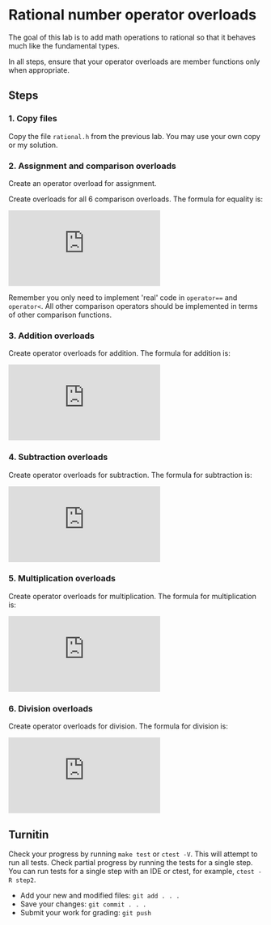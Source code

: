 # Rational number operator overloads
The goal of this lab is to add math operations to rational
so that it behaves much like the fundamental types.

In all steps, ensure that your operator overloads are
member functions only when appropriate.

## Steps

### 1. Copy files
Copy the file `rational.h` from the previous lab.
You may use your own copy or my solution.

### 2. Assignment and comparison overloads
Create an operator overload for assignment. 

Create overloads for all 6 comparison overloads.
The formula for equality is:

![a over b = c over d roman {" if and only if, "} ad = bc](https://latex.codecogs.com/svg.latex?%5Cfrac%7Ba%7D%7Bb%7D%20%3D%20%5Cfrac%7Bc%7D%7Bd%7D%2C%20%5Ctextrm%7Bif%20and%20only%20iff%7D%20%5C%3B%20ad%20%3D%20bc)

Remember you only need to implement 'real' code in
`operator==` and `operator<`.
All other comparison operators should be implemented
in terms of other comparison functions.

### 3. Addition overloads
Create operator overloads for addition.
The formula for addition is:

![a over b + c over d = {ad + bc} over bd](https://latex.codecogs.com/svg.latex?%5Cfrac%7Ba%7D%7Bb%7D%20&plus;%20%5Cfrac%7Bc%7D%7Bd%7D%20%3D%5Cfrac%7Bad&plus;bc%7D%7Bbd%7D)

### 4. Subtraction overloads
Create operator overloads for subtraction.
The formula for subtraction is:

![a over b - c over d = {ad - bc} over bd](https://latex.codecogs.com/svg.latex?%5Cfrac%7Ba%7D%7Bb%7D%20-%20%5Cfrac%7Bc%7D%7Bd%7D%20%3D%5Cfrac%7Bad-bc%7D%7Bbd%7D)

### 5. Multiplication overloads
Create operator overloads for multiplication.
The formula for multiplication is:

![a over b times c over d = ac over bd](https://latex.codecogs.com/svg.latex?%5Cfrac%7Ba%7D%7Bb%7D%20%5Ctimes%20%5Cfrac%7Bc%7D%7Bd%7D%20%3D%5Cfrac%7Bac%7D%7Bbd%7D)

### 6. Division overloads
Create operator overloads for division.
The formula for division is:

![a over b \[u00F7\] c over d = ad over bc](https://latex.codecogs.com/svg.latex?%5Cfrac%7Ba%7D%7Bb%7D%20%5Cdiv%20%5Cfrac%7Bc%7D%7Bd%7D%20%3D%5Cfrac%7Bad%7D%7Bbc%7D)

## Turnitin
Check your progress by running `make test` or `ctest -V`.
This will attempt to run all tests.
Check partial progress by running the tests for a single step.
You can run tests for a single step with an IDE or ctest,
for example, `ctest -R step2`.

- Add your new and modified files: `git add . . . `
- Save your changes: `git commit . . . `
- Submit your work for grading: `git push`



